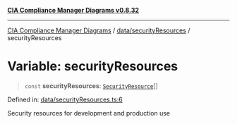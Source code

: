 [**CIA Compliance Manager Diagrams v0.8.32**](../../../README.md)

***

[CIA Compliance Manager Diagrams](../../../modules.md) / [data/securityResources](../README.md) / securityResources

# Variable: securityResources

> `const` **securityResources**: [`SecurityResource`](../../../services/interfaces/SecurityResource.md)[]

Defined in: [data/securityResources.ts:6](https://github.com/Hack23/cia-compliance-manager/blob/0dc9a11e510cc2f2986e7debe532892627f2b00f/src/data/securityResources.ts#L6)

Security resources for development and production use
